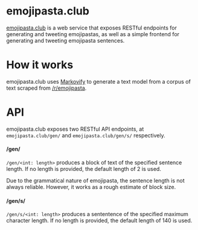 # emojipasta.club
[emojipasta.club](http://emojipasta.club/) is a web service that exposes RESTful endpoints for generating and tweeting emojipastas, as well as a simple frontend for generating and tweeting emojipasta sentences. 

# How it works
emojipasta.club uses [Markovify](https://github.com/jsvine/markovify) to generate a text model from a corpus of text scraped from [/r/emojipasta](https://reddit.com/r/emojipasta). 

# API
emojipasta.club exposes two RESTful API endpoints, at `emojipasta.club/gen/` and `emojipasta.club/gen/s/` respectively.

#### /gen/
`/gen/<int: length>` produces a block of text of the specified sentence length. If no length is provided, the default length of 2 is used.

Due to the grammatical nature of emojipasta, the sentence length is not always reliable. However, it works as a rough estimate of block size.

#### /gen/s/
`/gen/s/<int: length>` produces a sententence of the specified maximum character length. If no length is provided, the default length of 140 is used.


